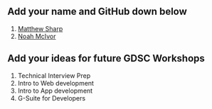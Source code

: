 ## Add your name and GitHub down below

1. [Matthew Sharp](https://github.com/MattSharp05)
2. [Noah McIvor](https://github.com/ScumbagScalawag)


## Add your ideas for future GDSC Workshops

1. Technical Interview Prep
2. Intro to Web development
3. Intro to App development
4. G-Suite for Developers


